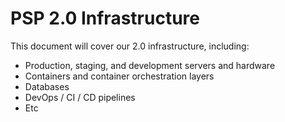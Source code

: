 # PSP 2.0 Infrastructure

This document will cover our 2.0 infrastructure, including:

- Production, staging, and development servers and hardware
- Containers and container orchestration layers
- Databases
- DevOps / CI / CD pipelines
- Etc
